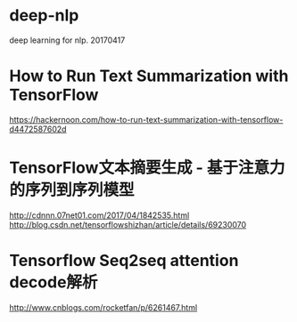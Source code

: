 # deep-nlp
deep learning for nlp.
20170417

# How to Run Text Summarization with TensorFlow
https://hackernoon.com/how-to-run-text-summarization-with-tensorflow-d4472587602d

# TensorFlow文本摘要生成 - 基于注意力的序列到序列模型
http://cdnnn.07net01.com/2017/04/1842535.html
http://blog.csdn.net/tensorflowshizhan/article/details/69230070

# Tensorflow Seq2seq attention decode解析
http://www.cnblogs.com/rocketfan/p/6261467.html


